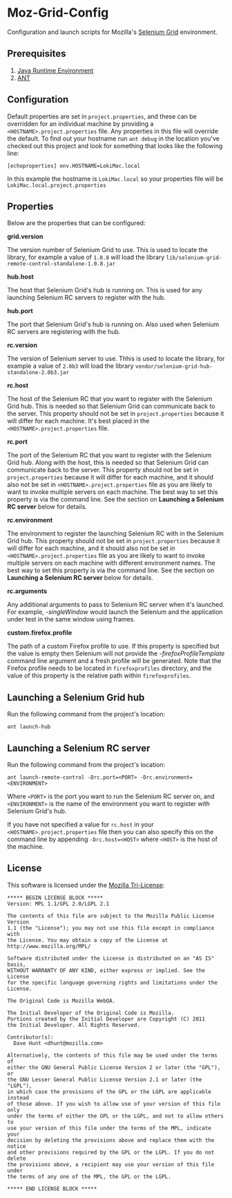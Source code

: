 Moz-Grid-Config
===============

Configuration and launch scripts for Mozilla's [Selenium Grid] environment.

[Selenium Grid]: http://selenium-grid.seleniumhq.org/

Prerequisites
-------------

  1. [Java Runtime Environment]
  2. [ANT]

[Java Runtime Environment]: http://www.oracle.com/technetwork/java/javase/downloads/index.html
[ANT]: http://ant.apache.org/

Configuration
-------------

Default properties are set in `project.properties`, and these can be overridden
for an individual machine by providing a `<HOSTNAME>.project.properties` file.
Any properties in this file will override the default. To find out your hostname
run `ant debug` in the location you've checked out this project and look for
something that looks like the following line:

    [echoproperties] env.HOSTNAME=LokiMac.local

In this example the hostname is `LokiMac.local` so your properties file will be
`LokiMac.local.project.properties`

Properties
----------

Below are the properties that can be configured:

**grid.version**

The version number of Selenium Grid to use. This is used to locate the library,
for example a value of `1.0.8` will load the library
`lib/selenium-grid-remote-control-standalone-1.0.8.jar`

**hub.host**

The host that Selenium Grid's hub is running on. This is used for any launching
Selenium RC servers to register with the hub.

**hub.port**

The port that Selenium Grid's hub is running on. Also used when Selenium RC
servers are registering with the hub.

**rc.version**

The version of Selenium server to use. Thhis is used to locate the library, for
example a value of `2.0b3` will load the library
`vendor/selenium-grid-hub-standalone-2.0b3.jar`

**rc.host**

The host of the Selenium RC that you want to register with the Selenium Grid
hub. This is needed so that Selenium Grid can communicate back to the server.
This property should not be set in `project.properties` because it will differ
for each machine. It's best placed in the `<HOSTNAME>.project.properties` file.

**rc.port**

The port of the Selenium RC that you want to register with the Selenium Grid
hub. Along with the host, this is needed so that Selenium Grid can communicate
back to the server. This property should not be set in `project.properties`
because it will differ for each machine, and it should also not be set in
`<HOSTNAME>.project.properties` file as you are likely to want to invoke
multiple servers on each machine. The best way to set this property is via the
command line. See the section on **Launching a Selenium RC server** below for
details.

**rc.environment**

The environment to register the launching Selenium RC with in the Selenium Grid
hub. This property should not be set in `project.properties` because it will
differ for each machine, and it should also not be set in
`<HOSTNAME>.project.properties` file as you are likely to want to invoke
multiple servers on each machine with different environment names. The best way
to set this property is via the command line. See the section on **Launching a
Selenium RC server** below for details.

**rc.arguments**

Any additional arguments to pass to Selenium RC server when it's launched. For
example, *-singleWindow* would launch the Selenium and the application under
test in the same window using frames.

**custom.firefox.profile**

The path of a custom Firefox profile to use. If this property is specified but
the value is empty then Selenium will not provide the *-firefoxProfileTemplate*
command line argument and a fresh profile will be generated. Note that the
Firefox profile needs to be located in `firefoxprofiles` directory, and the
value of this property is the relative path within `firefoxprofiles`.

Launching a Selenium Grid hub
-----------------------------

Run the following command from the project's location:

    ant launch-hub

Launching a Selenium RC server
------------------------------

Run the following command from the project's location:

    ant launch-remote-control -Drc.port=<PORT> -Drc.environment=<ENVIRONMENT>

Where `<PORT>` is the port you want to run the Selenium RC server on, and
`<ENVIRONMENT>` is the name of the environment you want to register with
Selenium Grid's hub.

If you have not specified a value for `rc.host` in your
`<HOSTNAME>.project.properties` file then you can also specify this on the
command line by appending `-Drc.host=<HOST>` where `<HOST>` is the host of the
machine.

License
-------
This software is licensed under the [Mozilla Tri-License][MPL]:

    ***** BEGIN LICENSE BLOCK *****
    Version: MPL 1.1/GPL 2.0/LGPL 2.1

    The contents of this file are subject to the Mozilla Public License Version
    1.1 (the "License"); you may not use this file except in compliance with
    the License. You may obtain a copy of the License at
    http://www.mozilla.org/MPL/

    Software distributed under the License is distributed on an "AS IS" basis,
    WITHOUT WARRANTY OF ANY KIND, either express or implied. See the License
    for the specific language governing rights and limitations under the
    License.

    The Original Code is Mozilla WebQA.

    The Initial Developer of the Original Code is Mozilla.
    Portions created by the Initial Developer are Copyright (C) 2011
    the Initial Developer. All Rights Reserved.

    Contributor(s):
      Dave Hunt <dhunt@mozilla.com>

    Alternatively, the contents of this file may be used under the terms of
    either the GNU General Public License Version 2 or later (the "GPL"), or
    the GNU Lesser General Public License Version 2.1 or later (the "LGPL"),
    in which case the provisions of the GPL or the LGPL are applicable instead
    of those above. If you wish to allow use of your version of this file only
    under the terms of either the GPL or the LGPL, and not to allow others to
    use your version of this file under the terms of the MPL, indicate your
    decision by deleting the provisions above and replace them with the notice
    and other provisions required by the GPL or the LGPL. If you do not delete
    the provisions above, a recipient may use your version of this file under
    the terms of any one of the MPL, the GPL or the LGPL.

    ***** END LICENSE BLOCK *****

[MPL]: http://www.mozilla.org/MPL/

